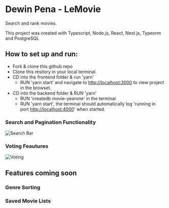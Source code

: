 # Dewin Pena - LeMovie

Search and rank movies.

This project was created with Typescript, Node.js, React, Next.js, Typeorm and PostgreSQL

## How to set up and run:

- Fork & clone this github repo
- Clone this resitory in your local terminal.
- CD into the frontend folder & run 'yarn'
  - RUN 'yarn start' and navigate to [http://localhost:3000](http://localhost:3000) to view project in the browset.
- CD into the backend folder & RUN 'yarn'
  - RUN 'createdb movie-yearone' in the terminal
  - RUN 'yarn start', the terminal should automatically log 'running in port [http://localhost:4000](http://localhost:4000)' when started.

### Search and Pagination Functionality

![Search Bar](https://media.giphy.com/media/Ecj25RuSHl3bMBOsCR/giphy.gif)

### Voting Feautures

![Voting](https://media.giphy.com/media/fvvWQnouSdehBCDoLw/giphy.gif)

## Features coming soon

### Genre Sorting

### Saved Movie Lists
